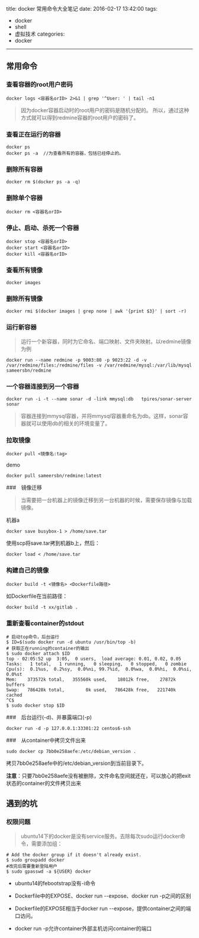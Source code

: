 title: docker 常用命令大全笔记
date: 2016-02-17 13:42:00
tags:
  - docker
  - shell
  - 虚拟技术
categories:
  - docker
---

## 常用命令

### 查看容器的root用户密码

```ssh
docker logs <容器名orID> 2>&1 | grep '^User: ' | tail -n1
```
>因为docker容器启动时的root用户的密码是随机分配的。
>所以，通过这种方式就可以得到redmine容器的root用户的密码了。


### 查看正在运行的容器

```ssh
docker ps
docker ps -a  //为查看所有的容器，包括已经停止的。
```


### 删除所有容器


```
docker rm $(docker ps -a -q)
```


### 删除单个容器

```
docker rm <容器名orID>
```

###  停止、启动、杀死一个容器

```
docker stop <容器名orID>
docker start <容器名orID>
docker kill <容器名orID>
```


### 查看所有镜像

```
docker images
```


### 删除所有镜像


```
docker rmi $(docker images | grep none | awk '{print $3}' | sort -r)
```


### 运行新容器

>运行一个新容器，同时为它命名、端口映射、文件夹映射。以redmine镜像为例

```
docker run --name redmine -p 9003:80 -p 9023:22 -d -v /var/redmine/files:/redmine/files -v /var/redmine/mysql:/var/lib/mysql sameersbn/redmine
```


### 一个容器连接到另一个容器


```
docker run -i -t --name sonar -d -link mmysql:db   tpires/sonar-server
sonar
```

>容器连接到mmysql容器，并将mmysql容器重命名为db。这样，sonar容器就可以使用db的相关的环境变量了。

###  拉取镜像

```
docker pull <镜像名:tag>
```

demo 

```
docker pull sameersbn/redmine:latest
```


###　镜像迁移

> 当需要把一台机器上的镜像迁移到另一台机器的时候，需要保存镜像与加载镜像。


机器a

```
docker save busybox-1 > /home/save.tar
```


使用scp将save.tar拷到机器b上，然后：

```
docker load < /home/save.tar
```

### 构建自己的镜像

```
docker build -t <镜像名> <Dockerfile路径>
```

如Dockerfile在当前路径：

```
docker build -t xx/gitlab .
```

### 重新查看container的stdout

```
# 启动top命令，后台运行
$ ID=$(sudo docker run -d ubuntu /usr/bin/top -b)
# 获取正在running的container的输出
$ sudo docker attach $ID
top - 02:05:52 up  3:05,  0 users,  load average: 0.01, 0.02, 0.05
Tasks:   1 total,   1 running,   0 sleeping,   0 stopped,   0 zombie
Cpu(s):  0.1%us,  0.2%sy,  0.0%ni, 99.7%id,  0.0%wa,  0.0%hi,  0.0%si,  0.0%st
Mem:    373572k total,   355560k used,    18012k free,    27872k buffers
Swap:   786428k total,        0k used,   786428k free,   221740k cached
^C$
$ sudo docker stop $ID
```


###　后台运行(-d)、并暴露端口(-p)

```
docker run -d -p 127.0.0.1:33301:22 centos6-ssh
```

###　从container中拷贝文件出来

```
sudo docker cp 7bb0e258aefe:/etc/debian_version .
```

拷贝7bb0e258aefe中的/etc/debian_version到当前目录下。

**注意**：只要7bb0e258aefe没有被删除，文件命名空间就还在，可以放心的把exit状态的container的文件拷贝出来


## 遇到的坑


### 权限问题

>ubuntu14下的docker是没有service服务。去除每次sudo运行docker命令，需要添加组：

```
# Add the docker group if it doesn't already exist.
$ sudo groupadd docker
#改完后需要重新登陆用户
$ sudo gpasswd -a ${USER} docker
```


- ubuntu14的febootstrap没有-i命令

- Dockerfile中的EXPOSE、docker run --expose、docker run -p之间的区别
- Dockerfile的EXPOSE相当于docker run --expose，提供container之间的端口访问。
- docker run -p允许container外部主机访问container的端口
